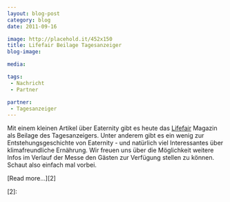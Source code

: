 ```yaml
---
layout: blog-post
category: blog
date: 2011-09-16

image: http://placehold.it/452x150
title: Lifefair Beilage Tagesanzeiger
blog-image: 

media: 

tags:
 - Nachricht
 - Partner

partner:
 - Tagesanzeiger
---
```


Mit einem kleinen Artikel über Eaternity gibt es heute das [Lifefair][1] Magazin als Beilage des Tagesanzeigers. Unter anderem gibt es ein wenig zur Entstehungsgeschichte von Eaternity - und natürlich viel Interessantes über klimafreundliche Ernährung. Wir freuen uns über die Möglichkeit weitere Infos im Verlauf der Messe den Gästen zur Verfügung stellen zu können. Schaut also einfach mal vorbei.  

[Read more...][2]

[1]: http://www.lifefair.ch/
[2]:  
